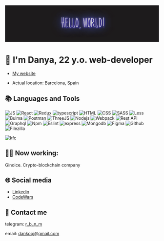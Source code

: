 ![gif](./images/header.gif)

<h1 display='block'>👀 I'm Danya, 22 y.o. web-developer</h1>

- [My website](https://www.dkovandeveloper.online/)

- Actual location: Barcelona, Spain


## 📚 Languages and Tools 

![JS](https://img.shields.io/badge/-JavaScript-87CEFA?style=for-the-badge&logo=javascript)
![React](https://img.shields.io/badge/-React-4682B4?style=for-the-badge&logo=react)
![Redux](https://img.shields.io/badge/-Redux-1E90FF?style=for-the-badge&logo=redux)
![typescript](https://img.shields.io/badge/-Typescript-20B2AA?style=for-the-badge&logo=typescript)
![HTML](https://img.shields.io/badge/-HTML-1E90FF?style=for-the-badge&logo=html5)
![CSS](https://img.shields.io/badge/-CSS-4682B4?style=for-the-badge&logo=css3)
![SASS](https://img.shields.io/badge/-SASS-6495ED?style=for-the-badge&logo=sass)
![Less](https://img.shields.io/badge/-LESS-4682B4?style=for-the-badge&logo=less)
![Bulma](https://img.shields.io/badge/-Bulma-87CEFA?style=for-the-badge&logo=bulma)
![Postman](https://img.shields.io/badge/-Postman-66CDAA?style=for-the-badge&logo=postman)
![ThreeJS](https://img.shields.io/badge/-three-4682B4?style=for-the-badge&logo=threedotjs)
![Nodejs](https://img.shields.io/badge/-Node.js-7B68EE?style=for-the-badge&logo=Node.js)
![Webpack](https://img.shields.io/badge/-Webpack-00CED1?style=for-the-badge&logo=Webpack)
![Rest API](https://img.shields.io/badge/-RestAPI-00CED1?style=for-the-badge&logo=fastapi)
![Graphql](https://img.shields.io/badge/-Graphql-66CDAA?style=for-the-badge&logo=graphql)
![Npm](https://img.shields.io/badge/-NPM-00CED1?style=for-the-badge&logo=npm)
![Eslint](https://img.shields.io/badge/-Eslint-00CED1?style=for-the-badge&logo=eslint)
![express](https://img.shields.io/badge/-Esxpress.js-008080?style=for-the-badge&logo=express)
![Mongodb](https://img.shields.io/badge/-mongo-66CDAA?style=for-the-badge&logo=mongodb)
![Figma](https://img.shields.io/badge/-Figma-66CDAA?style=for-the-badge&logo=figma)
![Github](https://img.shields.io/badge/-Github-66CDAA?style=for-the-badge&logo=github)
![Filezilla](https://img.shields.io/badge/-FileZilla-66CDAA?style=for-the-badge&logo=filezilla)

![kfc](https://img.shields.io/badge/-KFC-FF0000?style=for-the-badge&logo=kfc)


## 👨‍🎓 Now working: 
Ginoice. Crypto-blockchain company

## 🌐 Social media
- [Linkedin](https://www.linkedin.com/in/danyakovan/)
- [CodeWars](https://www.codewars.com/users/DanyaLiupinin)

## 💬 Contact me

telegram: [r_b_n_m](https://t.me/r_b_n_m)

email: dankooj@gmail.com

<!--

## 👣 Portfolio navigation



[Movies](https://github.com/DanyaLiupinin/movies-explorer-frontend) [explorer](https://github.com/DanyaLiupinin/movies-explorer-api) [Frontend](https://github.com/DanyaLiupinin/movies-explorer-frontend) | [Backend](https://github.com/DanyaLiupinin/movies-explorer-api) (Diploma | React, Node.js, Express, Mongo)
---------------------------------------------------------------

"Movies explorer" is a movie library that allows you to find different movies and save them to your favorites. 

> Frontend: React, JSX, HTML5, CSS3, Rest Api, Webpack, Async requests, Context provider, Protected routes, React hooks, React routes, Functional components, Bem methodology, Adaptive layout, Flex and Grid layout, Cross-browser layout 

> Backend: Node.js, Express, MongoDB




[Mesto](https://github.com/DanyaLiupinin/react-mesto-api-full) (educational project React, Node.js, Express, Mongo)
---------------------------------------------------------------

The project 'Mesto' is a kind of profile in a social network, the main function of which is to share photos.

> Frontend: HTML, CSS, JavaScript, React, Rest Api, Webpack, Async requests, React hooks, React routes, Functional components, Bem methodology, Adaptive layout, Flex and Grid layout, Cross-browser layout

> Backend: Node.js, Express, MongoDB




[Lonely chat](https://github.com/DanyaLiupinin/chat)
------------------------------

'Lonely chat' is a service for people who have no one to talk to. Thanks to the 'chat', a person can communicate with himself using different browser tabs. The application is built on local storage and session storage technologies.

> Frontend: React, JSX, HTML5, CSS3, Session storage, Local storage, Async requests, Protected routes, React hooks, Functional components, Bem methodology, Adaptive layout, custom scroll bars




[Shopping List](https://github.com/DanyaLiupinin/shoppinglist-redux) (pet project React, redux)
------------------------------------

'Shopping list' is an application that helps you manage your purchases. It is a pet-project i created to learn Redux and TypeScript

> Frontend: React, Redux, JSX, HTML5, CSS3, Context provider, Functional components, Bem methodology, Adaptive layout, Flex and Grid layout, Cross-browser layout




[Hackathon](https://github.com/DanyaLiupinin/yandex-hackathon-justdoit)
------------------------------------

A desktop version of the landing page to attract reviewers and mentors to Yandex team. The project was created by a team of 6 people.

> Frontend: HTML, SCSS, Bulma, JS, Flex, Animtaions, transitions, Webpack



[Russian travel](https://github.com/DanyaLiupinin/russian-travel)
------------------------------

"Russian travel" is a landing dedicated to traveling in Russia. It introduces people to the most picturesque corners of the country, where everyone can go if desired.

> Frontend: HTML, CSS, Adaptive layout, media queries, Bem methodology, flex, Grid layout, Cross-browser layout


[How to learn](https://github.com/DanyaLiupinin/how-to-learn)
-----------------------------

"How to learn" is a landing dedicated to teaching methods and techniques for quickly memorizing new information.

> Frontend: HTML, CSS, Adaptive layout, Bem methodology (nested), Flex, Grid layout, cross-browser layout, animations

-->

<!--
**DanyaLiupinin/DanyaLiupinin** is a ✨ _special_ ✨ repository because its `README.md` (this file) appears on your GitHub profile.

Here are some ideas to get you started:

- 🔭 I’m currently working on ...
- 🌱 I’m currently learning ...
- 👯 I’m looking to collaborate on ...
- 🤔 I’m looking for help with ...
- 💬 Ask me about ...
- 📫 How to reach me: ...
- 😄 Pronouns: ...
- ⚡ Fun fact: ...
-->
